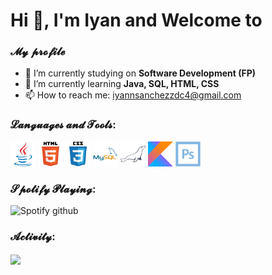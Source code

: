 <html>
<head>
    
</head>

<body>
    <div class="container">
        <h1 align="left">Hi 👋, I'm Iyan and Welcome to</h1>
        <h3 align="left">𝓜𝔂 𝓹𝓻𝓸𝓯𝓲𝓵𝓮</h3>
        <ul>
            <li>🔭 I’m currently studying on <strong>Software Development (FP)</strong></li>
            <li>🌱 I’m currently learning <strong>Java, SQL, HTML, CSS</strong></li>
            <li>📫 How to reach me: <a href="mailto:iyannsanchezzdc4@gmail.com">iyannsanchezzdc4@gmail.com</a></li>
        </ul>
        <h3 align="left">𝓛𝓪𝓷𝓰𝓾𝓪𝓰𝓮𝓼 𝓪𝓷𝓭 𝓣𝓸𝓸𝓵𝓼:</h3>
        <p align="left">
            <img src="https://raw.githubusercontent.com/teamedwardforever/Readme-Generator/71f25dd8b98329b168142a6b782a107b75eab178/svg/Skills/Languages/java-original.svg" alt="Java" width="40" height="40"/>
            <img src="https://raw.githubusercontent.com/teamedwardforever/Readme-Generator/71f25dd8b98329b168142a6b782a107b75eab178/svg/Skills/Frontend/html5-original-wordmark.svg" alt="HTML" width="40" height="40"/>
            <img src="https://raw.githubusercontent.com/teamedwardforever/Readme-Generator/71f25dd8b98329b168142a6b782a107b75eab178/svg/Skills/Frontend/css3-original-wordmark.svg" alt="Css" width="40" height="40"/>
            <img src="https://raw.githubusercontent.com/teamedwardforever/Readme-Generator/71f25dd8b98329b168142a6b782a107b75eab178/svg/Skills/Database/mysql-original-wordmark.svg" alt="Mysql" width="40" height="40"/>
            <img src="https://raw.githubusercontent.com/teamedwardforever/Readme-Generator/71f25dd8b98329b168142a6b782a107b75eab178/svg/Skills/Database/mariadb-icon.svg" alt="Mariadb" width="40" height="40"/>
            <img src="https://raw.githubusercontent.com/teamedwardforever/Readme-Generator/71f25dd8b98329b168142a6b782a107b75eab178/svg/Skills/Mobile/kotlinlang-icon.svg" alt="Kotlin" width="40" height="40"/>
            <img src="https://raw.githubusercontent.com/teamedwardforever/Readme-Generator/71f25dd8b98329b168142a6b782a107b75eab178/svg/Skills/Software/photoshop-line.svg" alt="Photoshop" width="40" height="40"/>
        </p>
       <h3 align="left">𝓢𝓹𝓸𝓽𝓲𝓯𝔂 𝓟𝓵𝓪𝔂𝓲𝓷𝓰:</h3> 
        <a src="https://open.spotify.com/user/wl164cwvenatdwyw28fmhm2no"><img src="https://spotify-now-playing-kappa-one.vercel.app/api/spotify/?background_color=0D1117&border_color=ffffff" alt="Spotify github" width="350" /></a>
        <h3 align="left">𝓐𝓬𝓽𝓲𝓿𝓲𝓽𝔂:</h3>
        <img align="center" src="https://github-readme-activity-graph.vercel.app/graph?username=S4nchzz&theme=high-contrast&area=true"/>
        <br>
    </div>
</body>
</html>
